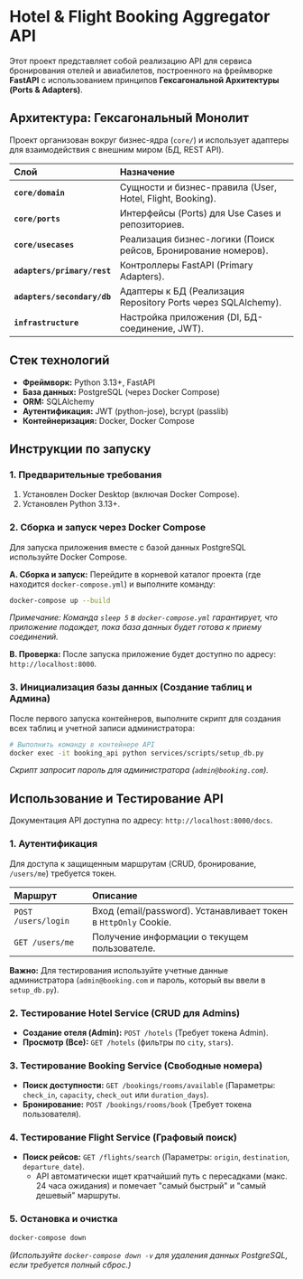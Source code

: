 # Hotel & Flight Booking Aggregator API

Этот проект представляет собой реализацию API для сервиса бронирования отелей и авиабилетов, построенного на фреймворке **FastAPI** с использованием принципов **Гексагональной Архитектуры (Ports & Adapters)**.

## Архитектура: Гексагональный Монолит

Проект организован вокруг бизнес-ядра (`core/`) и использует адаптеры для взаимодействия с внешним миром (БД, REST API).

| Слой | Назначение |
| :--- | :--- |
| **`core/domain`** | Сущности и бизнес-правила (User, Hotel, Flight, Booking). |
| **`core/ports`** | Интерфейсы (Ports) для Use Cases и репозиториев. |
| **`core/usecases`** | Реализация бизнес-логики (Поиск рейсов, Бронирование номеров). |
| **`adapters/primary/rest`** | Контроллеры FastAPI (Primary Adapters). |
| **`adapters/secondary/db`** | Адаптеры к БД (Реализация Repository Ports через SQLAlchemy). |
| **`infrastructure`** | Настройка приложения (DI, БД-соединение, JWT). |

## Стек технологий

*   **Фреймворк:** Python 3.13+, FastAPI
*   **База данных:** PostgreSQL (через Docker Compose)
*   **ORM:** SQLAlchemy
*   **Аутентификация:** JWT (python-jose), bcrypt (passlib)
*   **Контейнеризация:** Docker, Docker Compose

## Инструкции по запуску

### 1. Предварительные требования

1.  Установлен Docker Desktop (включая Docker Compose).
2.  Установлен Python 3.13+.

### 2. Сборка и запуск через Docker Compose

Для запуска приложения вместе с базой данных PostgreSQL используйте Docker Compose.

**A. Сборка и запуск:**
Перейдите в корневой каталог проекта (где находится `docker-compose.yml`) и выполните команду:

```bash
docker-compose up --build
```
*Примечание: Команда `sleep 5` в `docker-compose.yml` гарантирует, что приложение подождет, пока база данных будет готова к приему соединений.*

**B. Проверка:**
После запуска приложение будет доступно по адресу: `http://localhost:8000`.

### 3. Инициализация базы данных (Создание таблиц и Админа)

После первого запуска контейнеров, выполните скрипт для создания всех таблиц и учетной записи администратора:

```bash
# Выполнить команду в контейнере API
docker exec -it booking_api python services/scripts/setup_db.py
```
*Скрипт запросит пароль для администратора (`admin@booking.com`).*

## Использование и Тестирование API

Документация API доступна по адресу: `http://localhost:8000/docs`.

### 1. Аутентификация

Для доступа к защищенным маршрутам (CRUD, бронирование, `/users/me`) требуется токен.

| Маршрут | Описание |
| :--- | :--- |
| `POST /users/login` | Вход (email/password). Устанавливает токен в `HttpOnly` Cookie. |
| `GET /users/me` | Получение информации о текущем пользователе. |

**Важно:** Для тестирования используйте учетные данные администратора (`admin@booking.com` и пароль, который вы ввели в `setup_db.py`).

### 2. Тестирование Hotel Service (CRUD для Admins)

*   **Создание отеля (Admin):** `POST /hotels` (Требует токена Admin).
*   **Просмотр (Все):** `GET /hotels` (фильтры по `city`, `stars`).

### 3. Тестирование Booking Service (Свободные номера)

*   **Поиск доступности:** `GET /bookings/rooms/available` (Параметры: `check_in`, `capacity`, `check_out` или `duration_days`).
*   **Бронирование:** `POST /bookings/rooms/book` (Требует токена пользователя).

### 4. Тестирование Flight Service (Графовый поиск)

*   **Поиск рейсов:** `GET /flights/search` (Параметры: `origin`, `destination`, `departure_date`).
    *   API автоматически ищет кратчайший путь с пересадками (макс. 24 часа ожидания) и помечает "самый быстрый" и "самый дешевый" маршруты.

### 5. Остановка и очистка

```bash
docker-compose down
```
*(Используйте `docker-compose down -v` для удаления данных PostgreSQL, если требуется полный сброс.)*